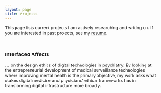 ```yaml
---
layout: page
title: Projects
---
```


This page lists current projects I am actively researching and writing on. If you are interested in past projects, see my [resume](/assets/bailey_resume.pdf).

<br>

### Interfaced Affects
**...** on the design ethics of digital technologies in psychiatry. By looking at the entrepreneurial development of medical surveillance technologies where improving mental health is the primary objective, my work asks what stakes digital medicine and physicians' ethical frameworks has in transforming digital infrastructure more broadly.
